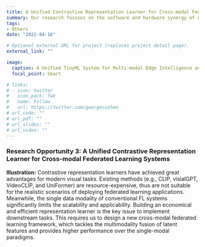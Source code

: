 ```yaml
---
title: A Unified Contrastive Representation Learner for Cross-modal Federated Learning Systems.
summary: Our research focuses on the software and hardware synergy of on-device learning techniques, covering the scope of model-level neural network design, algorithm-level training optimization and hardware-level arithmetic acceleration.
tags:
- Others
date: "2022-04-16"

# Optional external URL for project (replaces project detail page).
external_link: ""

image:
  caption: A Unified TinyML System for Multi-modal Edge Intelligence and Real-time Visual Perception
  focal_point: Smart

# links:
# - icon: twitter
#   icon_pack: fab
#   name: Follow
#   url: https://twitter.com/georgecushen
# url_code: ""
# url_pdf: ""
# url_slides: ""
# url_video: ""
---
```


### Research Opportunity 3: A Unified Contrastive Representation Learner for Cross-modal Federated Learning Systems

**Illustration:** Contrastive representation learners have achieved great advantages for modern visual tasks. Existing methods (e.g., CLIP, visialGPT, VideoCLIP, and UniFormer) are resource-expensive, thus are not suitable for the realistic scenarios of deploying federated learning applications. Meanwhile, the single data modality of conventional FL systems significantly limits the scalability and applicability. Building an economical and efficient representation learner is the key issue to implement downstream tasks. This requires us to design a new cross-modal federated learning framework, which tackles the multimodality fusion of latent features and provides higher performance over the single-modal paradigms.
